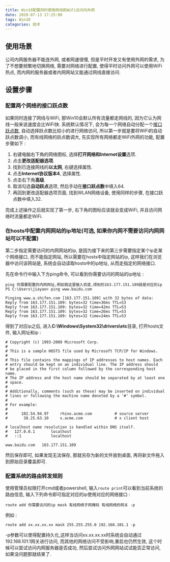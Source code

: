 ```yaml
---
title: Win10配置同时使用网线和WiFi访问内外网
date: 2020-07-13 17:25:00
tags: Win10
categories: 技术
---
```


## 使用场景

公司内网服务器不能连外网, 或者网速很慢, 但是平时开发又有使用外网的需求, 为了不想要频繁地切换网络, 需要对网络进行配置, 使得平时访问外网可以使用WiFi热点, 而内网的服务器或者内网网站又能通过网线直接访问.

<!-- more -->

## 设置步骤

### 配置两个网络的接口跃点数

如果同时连接了网线与WiFi, 那Win10会默认所有流量都走网线的, 因为它认为网线一般来说速度会比WiFi快. 系统默认情况下, 会为每一个网络自动分配一个[接口跃点数](https://support.microsoft.com/zh-cn/help/299540/an-explanation-of-the-automatic-metric-feature-for-ipv4-routes), 自动选择跃点数比较小的进行网络访问, 所以第一步就是要将WiFi的自动跃点数调小, 而有线网络的跃点数调大, 先实现所有网络都走WiFi外网的功能, 配置步骤如下 :

1.  右键电脑右下角的网络图标, 选择**打开网络和Internet设置**选项.
2. 点击**更改适配器选项**.
3. 找到已连接网线的**以太网**, 右键选择属性.
4. 点击**Internet协议版本4**, 选择属性.
5. 点击右下角**高级**.
6. 取消勾选**自动跃点**选项, 然后手动在**接口跃点数**中填入64.
7. 再回到更改适配器选项页面, 找到WLAN网络设备, 使用同样的步骤, 在接口跃点数中填入32.

完成上述操作之后就实现了第一步, 右下角的图标应该就会变成WiFi, 并且访问网络时流量都走WiFi.

### 在hosts中配置内网网站的ip地址(可选, 如果你内网不需要访问内网网站可以不配置)

第二步指定需要访问的内网网站的ip, 是因为接下来的第三步需要指定某个ip走某个网络接口, 而不能指定网站, 所以需要在hosts中指定网站的ip, 这样我们在浏览器中访问该网站是, 系统会自动读取hosts中的ip地址, 从而走指定的网络接口.

先在命令行中输入下方ping命令, 可以看到你需要访问的网站的ip地址 :

```
ping 你需要配置的内网网址,例如我这里输入百度,得到的163.177.151.109就是对应的ip
PS C:\Users\jiayao> ping www.baidu.com

Pinging www.a.shifen.com [163.177.151.109] with 32 bytes of data:
Reply from 163.177.151.109: bytes=32 time=36ms TTL=53
Reply from 163.177.151.109: bytes=32 time=42ms TTL=53
Reply from 163.177.151.109: bytes=32 time=26ms TTL=53
Reply from 163.177.151.109: bytes=32 time=24ms TTL=53
```

得到了对应ip之后, 进入**C:\Windows\System32\drivers\etc**目录, 打开hosts文件, 输入网址和ip :

```
# Copyright (c) 1993-2009 Microsoft Corp.
#
# This is a sample HOSTS file used by Microsoft TCP/IP for Windows.
#
# This file contains the mappings of IP addresses to host names. Each
# entry should be kept on an individual line. The IP address should
# be placed in the first column followed by the corresponding host name.
# The IP address and the host name should be separated by at least one
# space.
#
# Additionally, comments (such as these) may be inserted on individual
# lines or following the machine name denoted by a '#' symbol.
#
# For example:
#
#      102.54.94.97     rhino.acme.com          # source server
#       38.25.63.10     x.acme.com              # x client host

# localhost name resolution is handled within DNS itself.
#	127.0.0.1       localhost
#	::1             localhost

www.baidu.com	163.177.151.109
```

然后保存即可, 如果发现无法保存, 那就另存为新的文件放到桌面, 再将新文件拖入到原始目录覆盖即可.

### 配置系统的路由转发规则

使用管理员权限打开cmd或者powershell, 输入`route print`可以看到当前系统的路由信息, 输入下列命令即可指定对应的ip使用对应的网络接口 :

```
route add 你需要访问的ip mask 有线网络子网掩码 有线网络的网关 -p
```

例如 :

```
route add xx.xx.xx.xx mask 255.255.255.0 192.168.101.1 -p 
```

-p参数可以使得配置持久化,这样当访问xx.xx.xx.xx时系统会自动通过192.168.101.1网关进行访问, 而其他的网络访问不受影响,重启也仍然生效, 这个时候可以尝试访问内网服务器是否成功, 然后尝试访问外网网站试试能否正常访问, 如果没问题那就结束了.